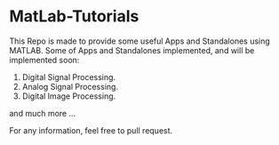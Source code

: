 # MatLab-Tutorials

This Repo is made to provide some useful Apps and Standalones using MATLAB.
Some of Apps and Standalones implemented, and will be implemented soon:

1. Digital Signal Processing.
2. Analog Signal Processing.
3. Digital Image Processing.

and much more ...

For any information, feel free to pull request.
